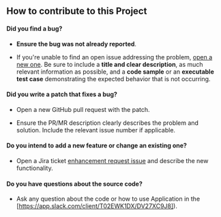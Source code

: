 ## How to contribute to this Project

#### **Did you find a bug?**

* **Ensure the bug was not already reported**.

* If you're unable to find an open issue addressing the problem, [open a new one](https://www.atlassian.com/software/jira). Be sure to include a **title and clear description**, as much relevant information as possible, and a **code sample** or an **executable test case** demonstrating the expected behavior that is not occurring.

#### **Did you write a patch that fixes a bug?**

* Open a new GitHub pull request with the patch.

* Ensure the PR/MR description clearly describes the problem and solution. Include the relevant issue number if applicable.

#### **Do you intend to add a new feature or change an existing one?**

* Open a Jira ticket [enhancement request issue](https://www.atlassian.com/software/jira) and describe the new functionality.

#### **Do you have questions about the source code?**

* Ask any question about the code or how to use Application in the [https://app.slack.com/client/T02EWK1DX/DV27XC9J8]).